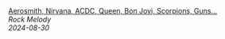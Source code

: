 <!--2024-08-30 13:00:27-->
<div class="yb">
  <a class="nodecor" href="/index.html?rok/aerosmith_nirvana_acdc_queen_bon_jovi_scorpions_guns_n_roses_best_classic_rock_of_70_80s_90s">
    <img class="preview" data-videoid="8jcoVQ5NI7w" src="https://i1.ytimg.com/vi/8jcoVQ5NI7w/hqdefault.jpg" align="middle" alt="">
  </a>
  <div class="inlbl text">
    <a class="nodecor" href="/index.html?rok/aerosmith_nirvana_acdc_queen_bon_jovi_scorpions_guns_n_roses_best_classic_rock_of_70_80s_90s">Aerosmith, Nirvana, ACDC, Queen, Bon Jovi, Scorpions, Guns...</a><br>
    <i class="smaller2">Rock Melody</i><br>
    <i class="smaller3">2024-08-30</i>
  </div>
</div>
